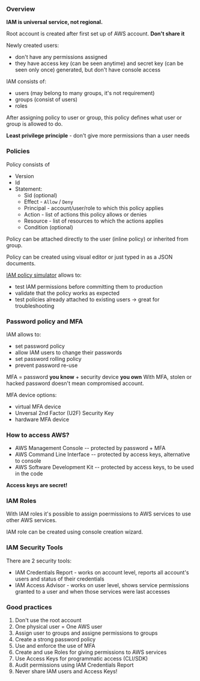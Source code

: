 ### Overview

**IAM is universal service, not regional.** 

Root account is created after first set up of AWS account. **Don't share it**

Newly created users:
- don't have any permissions assigned
- they have access key (can be seen anytime) and secret key (can be seen only once) generated, but don't have console access

IAM consists of:
- users (may belong to many groups, it's not requirement)
- groups (consist of users)
- roles

After assigning policy to user or group, this policy defines what user or group is allowed to do.

**Least privilege principle** - don't give more permissions than a user needs

### Policies

Policy consists of
- Version
- Id
- Statement:
	- Sid (optional)
	- Effect - `Allow` / `Deny`
	- Principal - account/user/role to which this policy applies
	- Action - list of actions this policy allows or denies
	- Resource - list of resources to which the actions applies
	- Condition (optional)

Policy can be attached directly to the user (inline policy) or inherited from group.

Policy can be created using visual editor or just typed in as a JSON documents.

[IAM policy simulator](https://policysim.aws.amazon.com/home/index.jsp?#) allows to:
- test IAM permissions before committing them to production
- validate that the policy works as expected
- test policies already attached to existing users -> great for troubleshooting

### Password policy and MFA

IAM allows to:
- set password policy
- allow IAM users to change their passwords
- set password rolling policy
- prevent password re-use

MFA = password **you know** + security device **you own**
With MFA, stolen or hacked password doesn't mean compromised account.

MFA device options:
- virtual MFA device
- Unversal 2nd Factor (U2F) Security Key
- hardware MFA device

### How to access AWS?
- AWS Management Console -- protected by password + MFA
- AWS Command Line Interface -- protected by access keys, alternative to console
- AWS Software Development Kit -- protected by access keys, to be used in the code

**Access keys are secret!**

### IAM Roles
With IAM roles it's possible to assign poermissions to AWS services to use other AWS services.

IAM role can be created using console creation wizard.

### IAM Security Tools
There are 2 security tools:
- IAM Credentials Report - works on account level, reports all account's users and status of their credentials
- IAM Access Advisor - works on user level, shows service permissions granted to a user and when those services were last accesses

### Good practices
1. Don't use the root account
2. One physical user = One AWS user
3. Assign user to groups and assigne permissions to groups
4. Create a strong password policy
5. Use and enforce the use of MFA
6. Create and use Roles for giving permissions to AWS services
7. Use Access Keys for programmatic access (CLI/SDK)
8. Audit permissions using IAM Credentials Report
9. Never share IAM users and Access Keys!